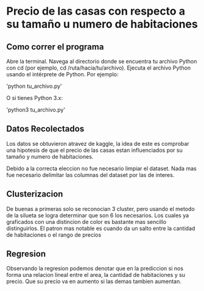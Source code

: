 # Precio de las casas con respecto a su tamaño u numero de habitaciones

## Como correr el programa

Abre la terminal.
Navega al directorio donde se encuentra tu archivo Python con cd (por ejemplo, cd /ruta/hacia/tu/archivo).
Ejecuta el archivo Python usando el intérprete de Python. Por ejemplo:

'python tu_archivo.py'

O si tienes Python 3.x:

'python3 tu_archivo.py'

## Datos Recolectados

Los datos se obtuvieron atravez de kaggle, la idea de este es comprobar una hipotesis de que el precio de las casas estan influenciados por su tamaño y numero de habitaciones. 

Debido a la correcta eleccion no fue necesario limpiar el dataset. Nada mas fue necesario delimitar las columnas del dataset por las de interes.

## Clusterizacion

De buenas a primeras solo se reconocian 3 cluster, pero usando el metodo de la silueta se logra determinar que son 6 los necesarios. Los cuales ya graficados con una distincion de color es bastante mas sencillo distinguirlos. El patron mas notable es cuando da un salto entre la cantidad de habitaciones o el rango de precios

## Regresion

Observando la regresion podemos denotar que en la prediccion si nos forma una relacion lineal entre el area, la cantidad de habitaciones y su precio. Que su precio va en aumento si las demas tambien aumentan.
